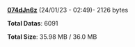 [**074dJn6z**](/data/074dJn6z.txt) (24/01/23 - 02:49)- 2126 bytes

**Total Datas**: 6091

**Total Size**: 35.98 MB / 36.0 MB